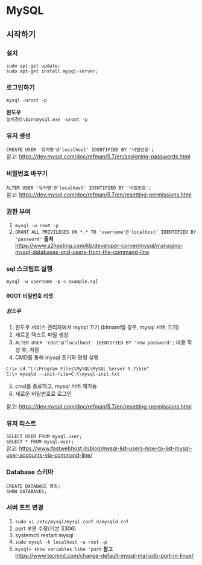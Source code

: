 # MySQL

## 시작하기

### 설치
```
sudo apt-get update;
sudo apt-get install mysql-server;
```
### 로그인하기
`mysql -uroot -p`

**윈도우**  
`설치경로\bin\mysql.exe -uroot -p`

### 유저 생성
`CREATE USER '유저명'@'localhost' IDENTIFIED BY '비밀번호';`  
참고: https://dev.mysql.com/doc/refman/5.7/en/assigning-passwords.html

### 비밀번호 바꾸기
`ALTER USER '유저명'@'localhost' IDENTIFIED BY '비밀번호';`  
참고: https://dev.mysql.com/doc/refman/5.7/en/resetting-permissions.html

### 권한 부여
1. `mysql -u root -p`
2. `GRANT ALL PRIVILEGES ON *.* TO 'username'@'localhost' IDENTIFIED BY 'password'` 
**출처**  
https://www.a2hosting.com/kb/developer-corner/mysql/managing-mysql-databases-and-users-from-the-command-line

### sql 스크립트 실행
`mysql -u username -p < example.sql`


#### ROOT 비밀번호 리셋
##### 윈도우
1. 윈도우 서비스 관리자에서 mysql 끄기 (bitnami일 경우, mysql 서버 끄기)
2. 새로운 텍스트 파일 생성
3. `ALTER USER 'root'@'localhost' IDENTIFIED BY 'new password';` 내용 작성 후, 저장
4. CMD를 통해 mysql 초기화 명령 실행
```
C:\> cd "C:\Program Files\MySQL\MySQL Server 5.7\bin"
C:\> mysqld --init-file=C:\\mysql-init.txt
```
5. cmd를 종료하고, mysql 서버 재가동
6. 새로운 비밀번호로 로그인

참고: https://dev.mysql.com/doc/refman/5.7/en/resetting-permissions.html

### 유저 리스트
`SELECT USER FROM mysql.user;`  
`SELECT * FROM mysql.user;`  
참고: https://www.fastwebhost.in/blog/mysql-list-users-how-to-list-mysql-user-accounts-via-command-line/

### Database 스키마
`CREATE DATABASE 명칭;`  
`SHOW DATABASES;`

### 서버 포트 변경
1. `sudo vi /etc/mysql/mysql.conf.d/mysqld.cnf`
2. port 부분 수정(기본 3306)
3. systemctl restart mysql
4. `sudo mysql -h localhost -u root -p`
5. `mysql> show variables like 'port`
**참고**  
https://www.tecmint.com/change-default-mysql-mariadb-port-in-linux/
